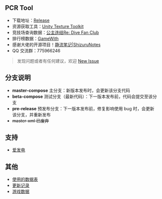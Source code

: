 ## PCR Tool

- 下载地址：[Release](https://github.com/wthee/pcr-tool/releases)
- 资源获取工具：[Unity Texture Toolkit](https://github.com/esterTion/unity-texture-toolkit)
- 竞技场查询数据：[公主连结Re: Dive Fan Club](https://pcrdfans.com)
- 排行榜数据：[GameWith](https://gamewith.jp/pricone-re/article/show/93068)
- 感谢大佬的开源项目！[静流笔记|ShizuruNotes](https://github.com/MalitsPlus/ShizuruNotes)
- QQ 交流群：775966246

> 发现问题或者有任何建议，欢迎 [New Issue](https://github.com/wthee/pcr-tool/issues/new/choose)

## 分支说明

- **master-compose** 主分支：新版本发布时，会更新该分支代码
- **beta-compose** 测试分支（最新代码）：下一版本发布前，代码会提交至该分支
- **pre-release** 预发布分支：下一版本发布前，修复影响使用 bug 时，会更新该分支，并重新发布
- ~~master-xml 已废弃~~

## 支持

- [爱发电](https://afdian.net/a/wthee)

## 其他

- [使用的数据表](DATATABLE.md)
- [更新记录](CHANGELOG.md)
- [游戏数据](https://github.com/wthee/pcr-tool-sql-diff)